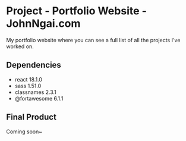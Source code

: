 # Project - Portfolio Website - JohnNgai.com

My portfolio website where you can see a full list of all the projects I've worked on.

## Dependencies

* react 18.1.0
* sass 1.51.0
* classnames 2.3.1
* @fortawesome 6.1.1

## Final Product

Coming soon~